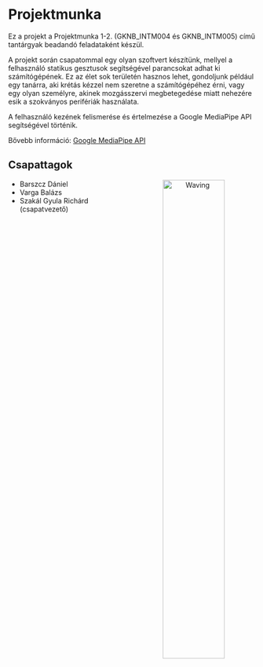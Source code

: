 
# Projektmunka

Ez a projekt a Projektmunka 1-2. (GKNB_INTM004 és GKNB_INTM005) című tantárgyak beadandó feladataként készül.

A projekt során csapatommal egy olyan szoftvert készítünk, mellyel a felhasználó statikus gesztusok segítségével parancsokat adhat ki számítógépének. Ez az élet sok területén hasznos lehet, gondoljunk például egy tanárra, aki krétás kézzel nem szeretne a számítógépéhez érni, vagy egy olyan személyre, akinek mozgásszervi megbetegedése miatt nehezére esik a szokványos perifériák használata.

A felhasználó kezének felismerése és értelmezése a Google MediaPipe API segítségével történik.
    
Bővebb információ: [Google MediaPipe API](https://ai.google.dev/edge/mediapipe/solutions/vision/gesture_recognizer)

## Csapattagok

<p align="center">
<img src="waving.gif" alt="Waving" style="width:50%;" align="right">
</p>

- Barszcz Dániel
- Varga Balázs
- Szakál Gyula Richárd (csapatvezető)